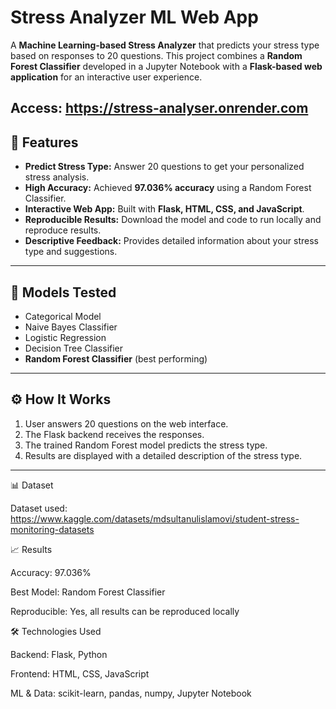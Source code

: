# Stress Analyzer ML Web App

A **Machine Learning-based Stress Analyzer** that predicts your stress type based on responses to 20 questions. This project combines a **Random Forest Classifier** developed in a Jupyter Notebook with a **Flask-based web application** for an interactive user experience.

Access: https://stress-analyser.onrender.com
---

## 🚀 Features

- **Predict Stress Type:** Answer 20 questions to get your personalized stress analysis.
- **High Accuracy:** Achieved **97.036% accuracy** using a Random Forest Classifier.
- **Interactive Web App:** Built with **Flask, HTML, CSS, and JavaScript**.
- **Reproducible Results:** Download the model and code to run locally and reproduce results.
- **Descriptive Feedback:** Provides detailed information about your stress type and suggestions.

---

## 🧠 Models Tested

- Categorical Model  
- Naive Bayes Classifier  
- Logistic Regression  
- Decision Tree Classifier  
- **Random Forest Classifier** (best performing)

---

## ⚙️ How It Works

1. User answers 20 questions on the web interface.  
2. The Flask backend receives the responses.  
3. The trained Random Forest model predicts the stress type.  
4. Results are displayed with a detailed description of the stress type.

---

📊 Dataset

Dataset used: https://www.kaggle.com/datasets/mdsultanulislamovi/student-stress-monitoring-datasets

📈 Results

Accuracy: 97.036%

Best Model: Random Forest Classifier

Reproducible: Yes, all results can be reproduced locally

🛠 Technologies Used

Backend: Flask, Python

Frontend: HTML, CSS, JavaScript

ML & Data: scikit-learn, pandas, numpy, Jupyter Notebook

